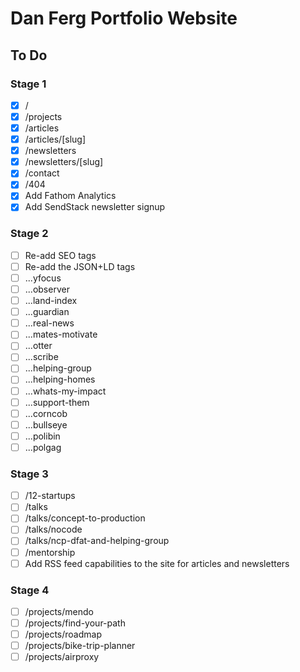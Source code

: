 # Dan Ferg Portfolio Website

## To Do

### Stage 1

- [x] /
- [x] /projects
- [x] /articles
- [x] /articles/[slug]
- [x] /newsletters
- [x] /newsletters/[slug]
- [x] /contact
- [x] /404
- [x] Add Fathom Analytics
- [x] Add SendStack newsletter signup

### Stage 2

- [ ] Re-add SEO tags
- [ ] Re-add the JSON+LD tags
- [ ] ...yfocus
- [ ] ...observer
- [ ] ...land-index
- [ ] ...guardian
- [ ] ...real-news
- [ ] ...mates-motivate
- [ ] ...otter
- [ ] ...scribe
- [ ] ...helping-group
- [ ] ...helping-homes
- [ ] ...whats-my-impact
- [ ] ...support-them
- [ ] ...corncob
- [ ] ...bullseye
- [ ] ...polibin
- [ ] ...polgag

### Stage 3

- [ ] /12-startups
- [ ] /talks
- [ ] /talks/concept-to-production
- [ ] /talks/nocode
- [ ] /talks/ncp-dfat-and-helping-group
- [ ] /mentorship
- [ ] Add RSS feed capabilities to the site for articles and newsletters

### Stage 4

- [ ] /projects/mendo
- [ ] /projects/find-your-path
- [ ] /projects/roadmap
- [ ] /projects/bike-trip-planner
- [ ] /projects/airproxy